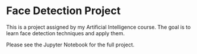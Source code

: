 # Face Detection Project

This is a project assigned by my Artificial Intelligence course. The goal is to learn face detection techniques and apply them. 

Please see the Jupyter Notebook for the full project. 

